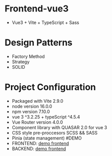 # Frontend-vue3
- Vue3 + Vite + TypeScript + Sass
# Design Patterns
- Factory Method
- Strategy
- SOLID
# Project Configuration
- Packaged with Vite 2.9.0
- node version 16.0.0
- npm version 7.10.0
- vue 3 ^3.2.25 + typeScript ^4.5.4
- Vue Router version 4.0.0 
- Component library with QUASAR 2.0 for vue 3
- CSS style pre-proccesors SCSS && SASS
- Pinia (state management)
#DEMO
- FRONTEND: [demo frontend](http://telepbook2022.s3-website-us-east-1.amazonaws.com/) 
- BACKEND: [demo frontend](http://telepbook2022.s3-website-us-east-1.amazonaws.com/) 